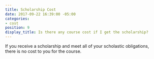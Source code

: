 ```yaml
---
title: Scholarship Cost
date: 2017-09-22 16:39:00 -05:00
categories:
- cost
position: 9
display_title: Is there any course cost if I get the scholarship?
---
```


If you receive a scholarship and meet all of your scholastic obligations, there is no cost to you for the course.